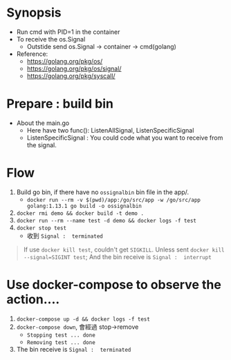 # Synopsis
- Run cmd with PID=1 in the container
- To receive the os.Signal
    - Outstide send os.Signal -> container -> cmd(golang)
- Reference:
    - https://golang.org/pkg/os/
    - https://golang.org/pkg/os/signal/
    - https://golang.org/pkg/syscall/

# Prepare : build bin
- About the main.go
    - Here have two func(): ListenAllSignal, ListenSpecificSignal
    - ListenSpecificSignal : You could code what you want to receive from the signal.

# Flow
1. Build go bin, if there have no `ossignalbin` bin file in the app/.
    - `docker run --rm -v $(pwd)/app:/go/src/app -w /go/src/app golang:1.13.1 go build -o ossignalbin`
2. `docker rmi demo && docker build -t demo .`
3. `docker run --rm --name test -d demo && docker logs -f test`
4. `docker stop test`
    - 收到 `Signal :  terminated`

> If use `docker kill test`, couldn't get `SIGKILL`.
> Unless sent `docker kill --signal=SIGINT test`; 
> And the bin receive is `Signal :  interrupt`

# Use docker-compose to observe the action....
1. `docker-compose up -d && docker logs -f test`
2. `docker-compose down`, 會經過 stop->remove
    - `Stopping test ... done`
    - `Removing test ... done`
3. The bin receive is `Signal :  terminated`